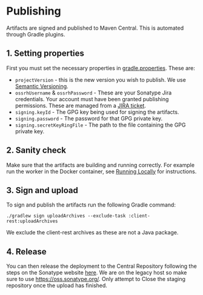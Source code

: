 # Publishing

Artifacts are signed and published to Maven Central. This is automated through Gradle plugins.

## 1. Setting properties
 First you must set the necessary properties in [gradle.properties](../gradle.properties). These are:
 - `projectVersion` - this is the new version you wish to publish. We use [Semantic Versioning](https://semver.org/).
 - `ossrhUsername` & `ossrhPassword` - These are your Sonatype Jira credentials. Your account must have been granted publishing permissions. These are managed from a [JIRA ticket](https://issues.sonatype.org/browse/OSSRH-44189).
 - `signing.keyId` - The GPG key being used for signing the artifacts.
 - `signing.password` - The password for that GPG private key.
 - `signing.secretKeyRingFile` - The path to the file containing the GPG private key.

## 2. Sanity check
Make sure that the artifacts are building and running correctly. For example run the worker in the Docker container, see [Running Locally](RunningLocally.md) for instructions.

## 3. Sign and upload
To sign and publish the artifacts run the following Gradle command:

```
./gradlew sign uploadArchives --exclude-task :client-rest:uploadArchives
```

We exclude the client-rest archives as these are not a Java package.

## 4. Release
You can then release the deployment to the Central Repository following the steps on the Sonatype website  [here](https://central.sonatype.org/publish/release/). We are on the legacy host so make sure to use https://oss.sonatype.org/. Only attempt to Close the staging repository once the upload has finished.